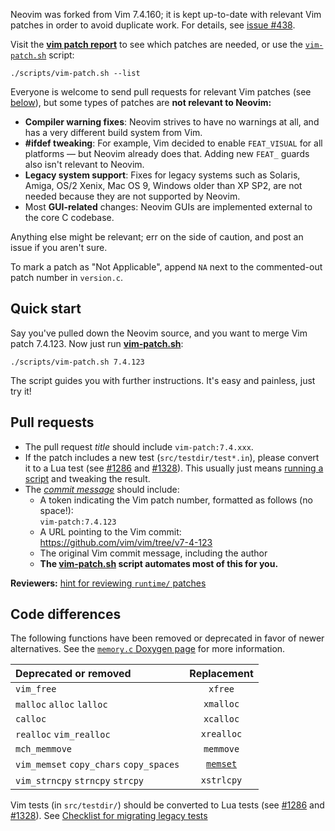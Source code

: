 Neovim was forked from Vim 7.4.160; it is kept up-to-date with relevant Vim patches in order to avoid duplicate work. For details, see [issue #438](https://github.com/neovim/neovim/issues/438).

Visit the [**vim patch report**](http://neovim.org/doc/reports/vimpatch/) to see which patches are needed, or use the [`vim-patch.sh`](https://github.com/neovim/neovim/blob/master/scripts/vim-patch.sh) script: 

    ./scripts/vim-patch.sh --list

Everyone is welcome to send pull requests for relevant Vim patches (see [below](#pull-requests)), but some types of patches are **not relevant to Neovim:**

- **Compiler warning fixes**: Neovim strives to have no warnings at all, and has a very different build system from Vim.
- **#ifdef tweaking**: For example, Vim decided to enable `FEAT_VISUAL` for all platforms — but Neovim already does that. Adding new `FEAT_` guards also isn't relevant to Neovim.
- **Legacy system support**: Fixes for legacy systems such as Solaris, Amiga, OS/2 Xenix, Mac OS 9, Windows older than XP SP2, are not needed because they are not supported by Neovim.
- Most **GUI-related** changes: Neovim GUIs are implemented external to the core C codebase.

Anything else might be relevant; err on the side of caution, and post an issue if you aren't sure. 

To mark a patch as "Not Applicable", append `NA` next to the commented-out patch number in `version.c`.

Quick start
-----------

Say you've pulled down the Neovim source, and you want to merge Vim patch 7.4.123. Now just run [**vim-patch.sh**](https://github.com/neovim/neovim/blob/master/scripts/vim-patch.sh):

    ./scripts/vim-patch.sh 7.4.123

The script guides you with further instructions. It's easy and painless, just try it!

Pull requests
-------------

- The pull request *title* should include `vim-patch:7.4.xxx`. 
- If the patch includes a new test (`src/testdir/test*.in`), please convert it to a Lua test (see [#1286](https://github.com/neovim/neovim/issues/1286) and [#1328](https://github.com/neovim/neovim/pull/1328)). This usually just means [running a script](https://github.com/neovim/neovim/pull/2178#issuecomment-83230194) and tweaking the result.
- The [*commit message*](https://github.com/neovim/neovim/commit/4ccf1125ff569eccfc34abc4ad794044c5ab7455) should include:
    - A token indicating the Vim patch number, formatted as follows (no space!): <br/>
     `vim-patch:7.4.123`
    - A URL pointing to the Vim commit: <br/>
      https://github.com/vim/vim/tree/v7-4-123
    - The original Vim commit message, including the author
    - **The [vim-patch.sh](https://github.com/neovim/neovim/blob/master/scripts/vim-patch.sh) script automates most of this for you.**

**Reviewers:** [hint for reviewing `runtime/` patches](https://github.com/neovim/neovim/pull/1744#issuecomment-68202876)


Code differences
----------------

The following functions have been removed or deprecated in favor of newer alternatives.
See the [`memory.c` Doxygen page](http://neovim.org/doc/dev/memory_8c.html) for more information.

| Deprecated or removed                   | Replacement        |
|:----------------------------------------|:------------------:|
| `vim_free`                              | `xfree`             |
| `malloc` `alloc` `lalloc`               | `xmalloc`          |
| `calloc`                                | `xcalloc`          |
| `realloc` `vim_realloc`                 | `xrealloc`         |
| `mch_memmove`                           | `memmove`          |
| `vim_memset` `copy_chars` `copy_spaces` | [`memset`][memset] |
| `vim_strncpy` `strncpy` `strcpy`        | `xstrlcpy`         |

Vim tests (in `src/testdir/`) should be converted to Lua tests (see [#1286](https://github.com/neovim/neovim/issues/1286) and [#1328](https://github.com/neovim/neovim/pull/1328)). See [Checklist for migrating legacy tests][checklist]

[memset]: https://github.com/neovim/neovim/pull/1635
[checklist]: Unit-tests#checklist-for-migrating-legacy-tests